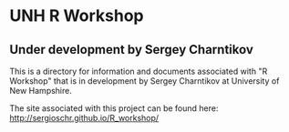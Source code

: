 # UNH R Workshop

## Under development by Sergey Charntikov

This is a directory for information and documents associated with "R Workshop" that is in development by Sergey Charntikov at University of New Hampshire.  

The site associated with this project can be found here: http://sergioschr.github.io/R_workshop/
